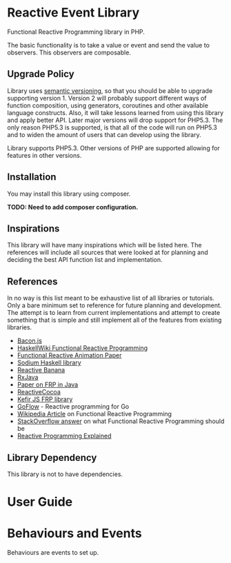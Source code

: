 # Reactive Event Library

Functional Reactive Programming library in PHP.

The basic functionality is to take a value or event and send the value to observers. This observers are composable.

## Upgrade Policy

Library uses [semantic versioning](http://semver.org), so that you should be able to upgrade supporting version 1. Version 2 will probably support different ways of function composition, using generators, coroutines and other available language constructs. Also, it will take lessons learned from using this library and apply better API. Later major versions will drop support for PHP5.3. The only reason PHP5.3 is supported, is that all of the code will run on PHP5.3 and to widen the amount of users that can develop using the library.

Library supports PHP5.3. Other versions of PHP are supported allowing for features in other versions.

## Installation

You may install this library using composer.

**TODO: Need to add composer configuration.**

## Inspirations

This library will have many inspirations which will be listed here. The references will include all sources that were looked at for planning and deciding the best API function list and implementation.

## References

In no way is this list meant to be exhaustive list of all libraries or tutorials. Only a bare minimum set to reference for future planning and development. The attempt is to learn from current implementations and attempt to create something that is simple and still implement all of the features from existing libraries.

 * [Bacon.js](http://baconjs.github.io/)
 * [HaskellWiki Functional Reactive Programming](http://www.haskell.org/haskellwiki/Functional_Reactive_Programming)
 * [Functional Reactive Animation Paper](http://conal.net/papers/icfp97/)
 * [Sodium Haskell library](http://hackage.haskell.org/package/sodium)
 * [Reactive Banana](http://www.haskell.org/haskellwiki/Reactive-banana)
 * [RxJava](https://github.com/ReactiveX/RxJava)
 * [Paper on FRP in Java](http://haskell.cs.yale.edu/?post_type=publication&p=198)
 * [ReactiveCocoa](https://github.com/ReactiveCocoa/ReactiveCocoa)
 * [Kefir JS FRP library](https://github.com/pozadi/kefir)
 * [GoFlow](https://github.com/trustmaster/goflow) - Reactive programming for Go
 * [Wikipedia Article](http://en.wikipedia.org/wiki/Functional_reactive_programming) on Functional Reactive Programming
 * [StackOverflow answer](http://stackoverflow.com/questions/1028250/what-is-functional-reactive-programming) on what Functional Reactive Programming should be
 * [Reactive Programming Explained](https://gist.github.com/staltz/868e7e9bc2a7b8c1f754)

## Library Dependency

This library is not to have dependencies.

# User Guide


# Behaviours and Events

Behaviours are events to set up.
